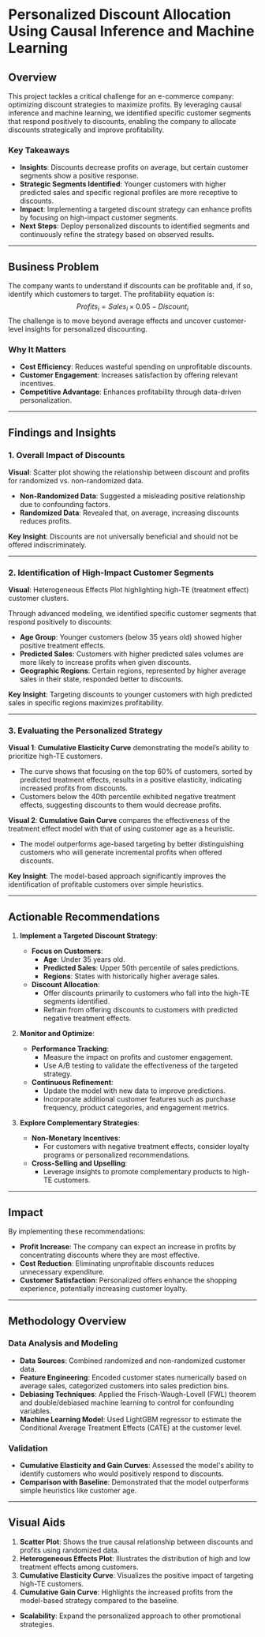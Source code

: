 # **Personalized Discount Allocation Using Causal Inference and Machine Learning**

## **Overview**
This project tackles a critical challenge for an e-commerce company: optimizing discount strategies to maximize profits. By leveraging causal inference and machine learning, we identified specific customer segments that respond positively to discounts, enabling the company to allocate discounts strategically and improve profitability.

### **Key Takeaways**
- **Insights**: Discounts decrease profits on average, but certain customer segments show a positive response.
- **Strategic Segments Identified**: Younger customers with higher predicted sales and specific regional profiles are more receptive to discounts.
- **Impact**: Implementing a targeted discount strategy can enhance profits by focusing on high-impact customer segments.
- **Next Steps**: Deploy personalized discounts to identified segments and continuously refine the strategy based on observed results.

---

## **Business Problem**
The company wants to understand if discounts can be profitable and, if so, identify which customers to target. The profitability equation is:
$$
Profits_i = Sales_i \times 0.05 - Discount_i
$$
The challenge is to move beyond average effects and uncover customer-level insights for personalized discounting.

### **Why It Matters**
- **Cost Efficiency**: Reduces wasteful spending on unprofitable discounts.
- **Customer Engagement**: Increases satisfaction by offering relevant incentives.
- **Competitive Advantage**: Enhances profitability through data-driven personalization.

---

## **Findings and Insights**

### 1. **Overall Impact of Discounts**
**Visual**: Scatter plot showing the relationship between discount and profits for randomized vs. non-randomized data.

- **Non-Randomized Data**: Suggested a misleading positive relationship due to confounding factors.
- **Randomized Data**: Revealed that, on average, increasing discounts reduces profits.

**Key Insight**: Discounts are not universally beneficial and should not be offered indiscriminately.

---

### 2. **Identification of High-Impact Customer Segments**
**Visual**: Heterogeneous Effects Plot highlighting high-TE (treatment effect) customer clusters.

Through advanced modeling, we identified specific customer segments that respond positively to discounts:

- **Age Group**: Younger customers (below 35 years old) showed higher positive treatment effects.
- **Predicted Sales**: Customers with higher predicted sales volumes are more likely to increase profits when given discounts.
- **Geographic Regions**: Certain regions, represented by higher average sales in their state, responded better to discounts.

**Key Insight**: Targeting discounts to younger customers with high predicted sales in specific regions maximizes profitability.

---

### 3. **Evaluating the Personalized Strategy**
**Visual 1**: **Cumulative Elasticity Curve** demonstrating the model’s ability to prioritize high-TE customers.

- The curve shows that focusing on the top 60% of customers, sorted by predicted treatment effects, results in a positive elasticity, indicating increased profits from discounts.
- Customers below the 40th percentile exhibited negative treatment effects, suggesting discounts to them would decrease profits.

**Visual 2**: **Cumulative Gain Curve** compares the effectiveness of the treatment effect model with that of using customer age as a heuristic.

- The model outperforms age-based targeting by better distinguishing customers who will generate incremental profits when offered discounts.

**Key Insight**: The model-based approach significantly improves the identification of profitable customers over simple heuristics.

---

## **Actionable Recommendations**

1. **Implement a Targeted Discount Strategy**:
   - **Focus on Customers**:
     - **Age**: Under 35 years old.
     - **Predicted Sales**: Upper 50th percentile of sales predictions.
     - **Regions**: States with historically higher average sales.
   - **Discount Allocation**:
     - Offer discounts primarily to customers who fall into the high-TE segments identified.
     - Refrain from offering discounts to customers with predicted negative treatment effects.

2. **Monitor and Optimize**:
   - **Performance Tracking**:
     - Measure the impact on profits and customer engagement.
     - Use A/B testing to validate the effectiveness of the targeted strategy.
   - **Continuous Refinement**:
     - Update the model with new data to improve predictions.
     - Incorporate additional customer features such as purchase frequency, product categories, and engagement metrics.

3. **Explore Complementary Strategies**:
   - **Non-Monetary Incentives**:
     - For customers with negative treatment effects, consider loyalty programs or personalized recommendations.
   - **Cross-Selling and Upselling**:
     - Leverage insights to promote complementary products to high-TE customers.

---

## **Impact**

By implementing these recommendations:

- **Profit Increase**: The company can expect an increase in profits by concentrating discounts where they are most effective.
- **Cost Reduction**: Eliminating unprofitable discounts reduces unnecessary expenditure.
- **Customer Satisfaction**: Personalized offers enhance the shopping experience, potentially increasing customer loyalty.

---

## **Methodology Overview**

### **Data Analysis and Modeling**

- **Data Sources**: Combined randomized and non-randomized customer data.
- **Feature Engineering**: Encoded customer states numerically based on average sales, categorized customers into sales prediction bins.
- **Debiasing Techniques**: Applied the Frisch-Waugh-Lovell (FWL) theorem and double/debiased machine learning to control for confounding variables.
- **Machine Learning Model**: Used LightGBM regressor to estimate the Conditional Average Treatment Effects (CATE) at the customer level.

### **Validation**

- **Cumulative Elasticity and Gain Curves**: Assessed the model's ability to identify customers who would positively respond to discounts.
- **Comparison with Baseline**: Demonstrated that the model outperforms simple heuristics like customer age.

---

## **Visual Aids**

1. **Scatter Plot**: Shows the true causal relationship between discounts and profits using randomized data.
2. **Heterogeneous Effects Plot**: Illustrates the distribution of high and low treatment effects among customers.
3. **Cumulative Elasticity Curve**: Visualizes the positive impact of targeting high-TE customers.
4. **Cumulative Gain Curve**: Highlights the increased profits from the model-based strategy compared to the baseline.
- **Scalability**: Expand the personalized approach to other promotional strategies.
